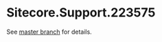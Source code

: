 # Sitecore.Support.223575

See [master branch](https://github.com/sitecoresupport/Sitecore.Support.223575) for details.